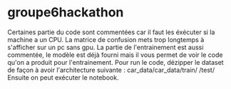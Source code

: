 # groupe6hackathon

Certaines partie du code sont commentées car il faut les éxécuter si la machine a un CPU. La matrice de confusion mets trop longtemps à s'afficher sur un pc sans gpu.
La partie de l'entrainement est aussi commentée, le modèle est déjà fourni mais il vous permet de voir le code qu'on a produit pour l'entrainement.
Pour run le code, dézipper le dataset de façon à avoir l'architecture suivante :   car_data/car_data/train/
                                                                                                    /test/
Ensuite on peut exécuter le notebook.
                    